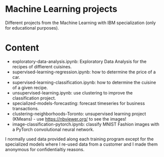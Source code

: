 # Machine Learning projects
Different projects from the Machine Learning with IBM specialization (only for educational purposes). 

# Content

- exploratory-data-analysis.ipynb: Exploratory Data Analysis for the recipes of diffierent cuisines.
- supervised-learning-regression.ipynb: how to determine the price of a car.
- supervised-learning-classification.ipynb: how to determine the cuisine of a given recipe.
- unsupervised-learning.ipynb: use clustering to improve the classification project.
- specialized-models-forecasting: forecast timeseries for business transactions.
- clustering-neighborhoods-Toronto: unsupervised learning project (KMeans) - use https://nbviewer.org/ to see the images!
- image-classification-pytorch.ipynb: classify MNIST Fashion images with a PyTorch convolutional neural network.

I normally used data provided along each training program except for the specialized models where I re-used data from a customer and I made them anonymous for confidentialtiy reasons.
